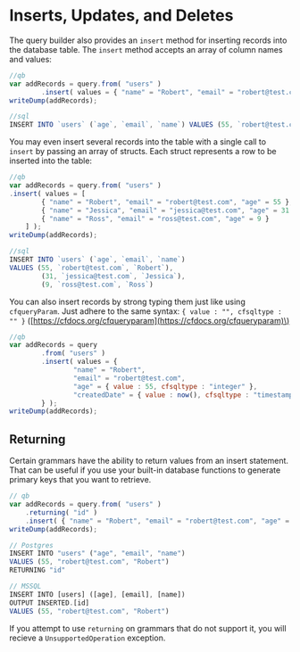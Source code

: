 # Inserts, Updates, and Deletes

The query builder also provides an `insert` method for inserting records into the database table. The `insert` method accepts an array of column names and values:

```javascript
//qb
var addRecords = query.from( "users" )
        .insert( values = { "name" = "Robert", "email" = "robert@test.com", "age" = 55 } );
writeDump(addRecords);

//sql
INSERT INTO `users` (`age`, `email`, `name`) VALUES (55, `robert@test.com`, `Robert`)
```

You may even insert several records into the table with a single call to `insert` by passing an array of structs. Each struct represents a row to be inserted into the table:

```javascript
//qb
var addRecords = query.from( "users" )
.insert( values = [
        { "name" = "Robert", "email" = "robert@test.com", "age" = 55 },
        { "name" = "Jessica", "email" = "jessica@test.com", "age" = 31 },
        { "name" = "Ross", "email" = "ross@test.com", "age" = 9 }
    ] );
writeDump(addRecords);

//sql
INSERT INTO `users` (`age`, `email`, `name`)
VALUES (55, `robert@test.com`, `Robert`),
        (31, `jessica@test.com`, `Jessica`),
        (9, `ross@test.com`, `Ross`)
```

You can also insert records by strong typing them just like using `cfqueryParam`. Just adhere to the same syntax: `{ value : "", cfsqltype : "" }` \([https://cfdocs.org/cfqueryparam](https://cfdocs.org/cfqueryparam)\)

```javascript
//qb
var addRecords = query
        .from( "users" )
        .insert( values = { 
                "name" = "Robert", 
                "email" = "robert@test.com", 
                "age" = { value : 55, cfsqltype : "integer" },
                "createdDate" = { value : now(), cfsqltype : "timestamp" }
        } );
writeDump(addRecords);
```

## Returning

Certain grammars have the ability to return values from an insert statement. That can be useful if you use your built-in database functions to generate primary keys that you want to retrieve.

```javascript
// qb
var addRecords = query.from( "users" )
    .returning( "id" )
    .insert( { "name" = "Robert", "email" = "robert@test.com", "age" = 55 } );
writeDump(addRecords);

// Postgres
INSERT INTO "users" ("age", "email", "name")
VALUES (55, "robert@test.com", "Robert")
RETURNING "id"

// MSSQL
INSERT INTO [users] ([age], [email], [name])
OUTPUT INSERTED.[id]
VALUES (55, "robert@test.com", "Robert")
```

If you attempt to use `returning` on grammars that do not support it, you will recieve a `UnsupportedOperation` exception.

